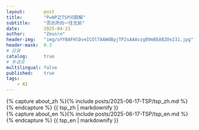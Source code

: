 ```yaml
---
layout:       post
title:        "P=NP之TSP问题解"
subtitle:     "吾志所向一往无前"
date:         2025-04-21
author:       "Zeusro"
header-img:   "img/oYYBAFHlDveICOlTAAWdBpjTP2sAAAvzgB9mBEABZ0e231.jpg"
header-mask:  0.3
# 目录
catalog:      true
# 多语言
multilingual: false
published:    true
tags:
    - AI
---
```



<!-- Chinese Version -->
<div class="zh post-container">
    {% capture about_zh %}{% include posts/2025-06-17-TSP/tsp_zh.md %}{% endcapture %}
    {{ tsp_zh | markdownify }}
</div>

<!-- English Version -->
<div class="en post-container">
    {% capture about_en %}{% include posts/2025-06-17-TSP/tsp_en.md %}{% endcapture %}
    {{ tsp_en | markdownify }}
</div>
